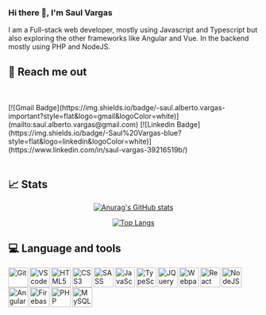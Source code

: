 ### Hi there 👋, I'm Saul Vargas
I am a Full-stack web developer, mostly using Javascript and Typescript but also exploring the other frameworks like Angular and Vue.
In the backend mostly using PHP and NodeJS.

## :email: Reach me out

<!--If you want to get in touch, talk to me about a project collaboration or just to say hi, use the following links or send an email to saul.alberto.vargas@gmail.com.-->

<br />
<br />
[![Gmail Badge](https://img.shields.io/badge/-saul.alberto.vargas-important?style=flat&logo=gmail&logoColor=white)](mailto:saul.alberto.vargas@gmail.com)
[![Linkedin Badge](https://img.shields.io/badge/-Saul%20Vargas-blue?style=flat&logo=linkedin&logoColor=white)](https://www.linkedin.com/in/saul-vargas-39216519b/)
<br />
<br />

## :chart_with_upwards_trend: Stats
<div align="center">
    
[![Anurag's GitHub stats](https://github-readme-stats.vercel.app/api?username=Shadox-0495&show_icons=true&theme=algolia)](https://github.com/anuraghazra/github-readme-stats)
    
   
[![Top Langs](https://github-readme-stats.vercel.app/api/top-langs/?username=Shadox-0495&layout=compact&show_icons=true&theme=algolia)](https://github.com/anuraghazra/github-readme-stats)
  
</div>

## :computer: Language and tools
<img align="left" alt="Git" width="40px" src="https://cdn.jsdelivr.net/gh/devicons/devicon/icons/git/git-original.svg">
<img align="left" alt="VScode" width="40px" src="https://cdn.jsdelivr.net/gh/devicons/devicon/icons/vscode/vscode-original.svg">
<img align="left" alt="HTML5" width="40px" src="https://cdn.jsdelivr.net/gh/devicons/devicon/icons/html5/html5-original.svg">
<img align="left" alt="CSS3" width="40px" src="https://cdn.jsdelivr.net/gh/devicons/devicon/icons/css3/css3-original.svg">
<img align="left" alt="SASS" width="40px" src="https://cdn.jsdelivr.net/gh/devicons/devicon/icons/sass/sass-original.svg" />
<img align="left" alt="JavaScript" width="40px" src="https://cdn.jsdelivr.net/gh/devicons/devicon/icons/javascript/javascript-original.svg">
<img align="left" alt="TypeScript" width="40px" src="https://cdn.jsdelivr.net/gh/devicons/devicon/icons/typescript/typescript-original.svg">
<img align="left" alt="JQuery" width="40px" src="https://cdn.jsdelivr.net/gh/devicons/devicon/icons/jquery/jquery-original.svg">
<img align="left" alt="Webpack" width="40px" src="https://cdn.jsdelivr.net/gh/devicons/devicon/icons/webpack/webpack-original.svg" />
<img align="left" alt="React" width="40px" src="https://cdn.jsdelivr.net/gh/devicons/devicon/icons/react/react-original.svg">
<img align="left" alt="NodeJS" width="40px" src="https://cdn.jsdelivr.net/gh/devicons/devicon/icons/nodejs/nodejs-original.svg" />
<img align="left" alt="Angular2+" width="40px" src="https://cdn.jsdelivr.net/gh/devicons/devicon/icons/angularjs/angularjs-original.svg">
<img align="left" alt="Firebase" width="40px" src="https://cdn.jsdelivr.net/gh/devicons/devicon/icons/firebase/firebase-plain.svg">
<img align="left" alt="PHP" width="40px" src="https://cdn.jsdelivr.net/gh/devicons/devicon/icons/php/php-plain.svg">
<img align="left" alt="MySQL" width="40px" src="https://cdn.jsdelivr.net/gh/devicons/devicon/icons/mysql/mysql-original.svg">

